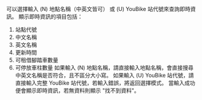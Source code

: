 可以選擇輸入 (N) 地點名稱（中英文皆可） 或 (U) YouBike 站代號來查詢即時資訊。
顯示即時資訊的項目包括：
1. 站點代號
2. 中文名稱
3. 英文名稱
4. 更新時間
5. 可租借腳踏車數量
6. 可停放車柱數量
如果輸入 (N) 地點名稱，請直接輸入地點名稱，會直接搜尋中英文名稱是否符合，且不區分大小寫。
如果輸入 (U) YouBike 站代號，請直接輸入完整 YouBike 站代號，若輸入錯誤，將返回選擇模式。
當輸入成功便會顯示即時資訊，若無資料則顯示 "找不到資料"。